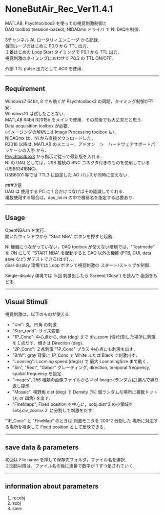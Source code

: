 # NoneButAir_Rec_Ver11.4.1

MATLAB, Psychtoolbox3 を使っての視覚刺激制御と  
DAQ toolbox (session-based), NIDAQmx ドライバ で NI DAQを制御．

3チャンネル AI, ロータリィエンコーダ から記録．  
毎回ループのはじめに P0.0 から TTL 出力．  
１番はじめの Loop Start タイミングで P0.1 から TTL 出力．  
視覚刺激のタイミングにあわせて P0.2 の TTL ON/OFF．  

外部 TTL pulse 出力として AO0 を使用．

---
## Requirement
Windows7 64bit, 8 でも動くが Psychtoolbox3 の同期，タイミング制御が不安．  
Windows10 は試したことない．  
MATLAB 64bit R2015b をメインで使用．その前後でも大丈夫だと思う．  
Data acquisition toolbox が必要．  
\(イメージングの解析には Image Processing toolbox も\)．  
NIDAQmx は，NI から直接ダウンロードした．  
R2016 以降は, MATLAB のメニュー，アドオン　＞　ハードウェアサポートパッケージの入手 から．  
[Psychtoolbox3]("http://psychtoolbox.org/download/") から指示に従って最新版を入れる．  
NI の DAQ としては，USB 接続の BNC コネクタ付きのものを使用している \(USB6341BNC\)．  
USB6001 等では TTL3 に設定した AO パルスが同時に使えない．

###注意  
DAQ は 使用する PC に 1 台だけつなげばその認識してくれる．  
複数使用する場合は，daq_ini.m の中で機器名を指定する必要あり．

---
## Usage
OpenNBA.m を実行．  
開いたウィンドウから "Start NBA" ボタンを押すと起動．

NI 機器につながっていない，DAQ toolbox が使えない環境では，"Testmode" を ON にして "START NBA" を起動すると
DAQ 以外の機能 \(PTB, GUI, data save など\) がテストできる\(はず\)．．．  
dual-display 環境では Loop ボタンで視覚刺激の スタート\/ストップを制御．  

Single-display 環境では ５回 刺激出したら Screen('Close') を読んで 画面をもどる．

---
## Visual Stimuli
視覚刺激は，以下のものが使える．
* "Uni": 丸，四角 の刺激
* "Size_rand": サイズ変更
* "1P\_Conc": 中心点から, dist \(deg\) まで div\_zoom \(個\)分割した場所に刺激を１点だす．傾きは Direction \(deg\)．
* "2P\_Conc": ２点刺激 "1P\_Conc" プラス 中心点にも刺激を出す．
* "B/W": gray 背景に 1P\_Conc で White または Black で刺激出す．
* "Looming": Looming speed \(deg/s\) で 最大 LoonmingSize まで動く．
* "Sin", "Rect", "Gabor" グレーティング, direction, temporal frequency, spatial frequency を設定．
* "Images", 256 種類の画像ファイルから # of Image \(ランダムに\)選んで繰り返し提示
* "Mosaic", 視野角 dist \(deg\) で Density \(%\) 個ランダムな場所に複数ドット \(丸 or 四角\) を出す．
* "FineMapp", Fixed position を中心に，sobj.dist\^2 の小領域を sobj.div_zoom∧２ に分割して刺激をだす．

"1P\_Conc" と "FineMap" のときは 刺激モニタを 200^2 分割した 場所に対応する場所を検索して Fixed position として反映できる．

---
## save data & parameters
初回は File name を押して保存先フォルダ，ファイル名を選択．  
２回目以降は，ファイル名の後に連番で数字が 1 ずつ足されていく．

---
## information about parameters
1. recobj
2. sobj
3. save
